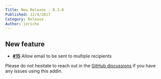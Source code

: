 ```yaml
---
Title: New Release - 0.3.0
Published: 12/4/2017
Category: Release
Author: jericho
---
```


## New feature

- [__#15__](https://github.com/cake-contrib/Cake.Email/issues/15) Allow email to be sent to multiple recipients

Please do not hesitate to reach out in the [GitHub discussions](https://github.com/cake-build/cake/discussions/categories/extension-q-a) if you have any issues using this addin.